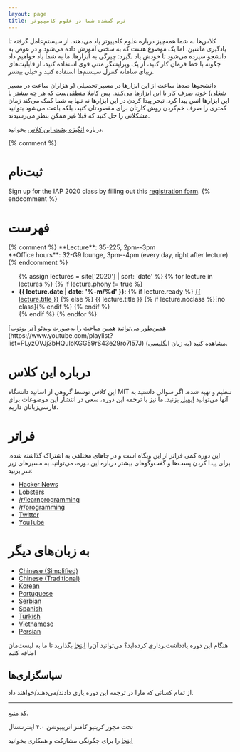```yaml
---
layout: page
title: ترم گمشده شما در علوم کامپیوتر
---
```


کلاس‌ها به شما همه‌چیز درباره علوم کامپیوتر یاد می‌دهند. از سیستم‌عامل گرفته تا یادگیری ماشین.
اما یک موضوع هست که به سختی آموزش داده می‌شود و در عوض به دانشجو سپرده می‌شود تا خودش یاد بگیرد:
چیرگی به ابزار‌ها. ما به شما یاد خواهیم داد چگونه با خط فرمان کار کنید، از یک ویرایشگر متنی قوی استفاده کنید،
از قابلیت‌های زیبای سامانه کنترل سیستم‌ها استفاده کنید و خیلی بیشتر.

دانشجو‌ها صدها ساعت از این ابزار‌ها در مسیر تحصیلی (و هزاران ساعت در مسیر شغلی) خود، صرف کار با این ابزار‌ها می‌کنند. پس کاملا منطقی‌ست که هر چه بیشتر با این ابزار‌ها انس پیدا کرد. تبحر پیدا کردن در این ابزار‌ها نه تنها به شما کمک می‌کند زمان کمتری را صرف خم‌کردن روش کارتان برای مقصودتان کنید، بلکه باعث می‌شود بتوانید مشکلاتی را حل کنید که قبلا غیر ممکن بنظر می‌رسیدند.

درباره [انگیزه پشت این کلاس](/about/) بخوانید.

{% comment %}
# ثبت‌نام

Sign up for the IAP 2020 class by filling out this [registration form](https://forms.gle/TD1KnwCSV52qexVt9).
{% endcomment %}

# فهرست

<div class="english-txt">
{% comment %}
**Lecture**: 35-225, 2pm--3pm<br>
**Office hours**: 32-G9 lounge, 3pm--4pm (every day, right after lecture)
{% endcomment %}

  <ul>
  {% assign lectures = site['2020'] | sort: 'date' %}
  {% for lecture in lectures %}
      {% if lecture.phony != true %}
          <li>
          <strong>{{ lecture.date | date: '%-m/%d' }}</strong>:
          {% if lecture.ready %}
              <a href="{{ lecture.url }}">{{ lecture.title }}</a>
          {% else %}
              {{ lecture.title }} {% if lecture.noclass %}[no class]{% endif %}
          {% endif %}
          </li>
      {% endif %}
  {% endfor %}
  </ul>
</div>
همین‌طور می‌توانید همین مباحث را به‌صورت ویدئو [در یوتوب](https://www.youtube.com/playlist?list=PLyzOVJj3bHQuloKGG59rS43e29ro7I57J) (به زبان انگلیسی) مشاهده کنید.

# درباره این کلاس

 این کلاس توسط گروهی از اساتید دانشگاه MIT تنظیم و تهیه شده. اگر سوالی داشتید به آنها می‌توانید [ایمیل](mailto:missing-semester@mit.edu) بزنید. ما نیز با ترجمه این دوره، سعی در انتشار این موضوعات برای فارسی‌زبانان داریم.

# فراتر

این دوره کمی فراتر از  این وبگاه است و در جاهای مختلفی به اشتراک گذاشته شده. برای پیدا کردن پست‌ها و گفت‌وگو‌های بیشتر درباره این دوره، می‌توانید به مسیرهای زیر سر بزنید:

<ul class="english-txt">
  <li><a href="https://news.ycombinator.com/item?id=22226380">Hacker News</a></li>
  <li><a href="https://lobste.rs/s/ti1k98/missing_semester_your_cs_education_mit">Lobsters</a></li>
  <li><a href="https://www.reddit.com/r/learnprogramming/comments/eyagda/the_missing_semester_of_your_cs_education_mit/">/r/learnprogramming</a></li>
  <li><a href="https://www.reddit.com/r/programming/comments/eyagcd/the_missing_semester_of_your_cs_education_mit/">/r/programming</a></li>
  <li><a href="https://twitter.com/jonhoo/status/1224383452591509507">Twitter</a></li>
  <li><a href="https://www.youtube.com/playlist?list=PLyzOVJj3bHQuloKGG59rS43e29ro7I57J">YouTube</a></li>
</ul>

# به زبان‌های دیگر

<ul class="english-txt">
  <li><a href="https://missing-semester-cn.github.io/">Chinese (Simplified)</a></li>
  <li><a href="https://missing-semester-zh-hant.github.io/">Chinese (Traditional)</a></li>
  <li><a href="https://missing-semester-kr.github.io/">Korean</a></li>
  <li><a href="https://missing-semester-pt.github.io/">Portuguese</a></li>
  <li><a href="https://netboxify.com/missing-semester/">Serbian</a></li>
  <li><a href="https://missing-semester-esp.github.io/">Spanish</a></li>
  <li><a href="https://missing-semester-tr.github.io/">Turkish</a></li>
  <li><a href="https://missing-semester-vn.github.io/">Vietnamese</a></li>
  <li><a href="https://cs-fum.github.io/">Persian</a></li>
</ul>

هنگام این دوره یادداشت‌برداری کرده‌اید؟ می‌توانید آن‌را [اینجا](https://github.com/cs-fum/cs-fum.github.io/pulls) بگذارید تا ما به لیست‌مان اضافه کنیم

## سپاسگزاری‌ها

از تمام کسانی که مارا در ترجمه این دوره یاری دادند/می‌دهند/خواهند داد.

---

<div class="small center">
<p><a href="https://github.com/cs-fum/cs-fum.github.io">کد منبع</a>.</p>
<p>تحت مجوز کریتیو کامنز اتریبیوشن ۴.۰ اینترنشنال</p>
<p><a href="/license/">اینجا</a> را برای چگونگی مشارکت و همکاری بخوانید</p>
</div>
